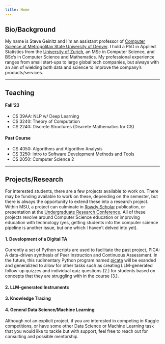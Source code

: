 ```yaml
---
title: Home
---
```


## Bio/Background
My name is Steve Geinitz and I’m an assistant professor of [Computer Science at Metropolitan State University of Denver](https://www.msudenver.edu/computer-sciences/). I hold a PhD in Applied Statistics from the [University of Zurich](https://www.uzh.ch/en.html), an MSc in Computer Science, and BSc’s in Computer Science and Mathematics. My professional experience ranges from small start-ups to large global tech companies, but always with an aim of wielding both data and science to improve the company’s products/services.

___

## Teaching

#### Fall'23
- CS 39AA: NLP w/ Deep Learning
- CS 3240: Theory of Computation
- CS 2240: Discrete Structures (Discrete Mathematics for CS)
  
#### Past Course
- CS 4050: Algorithms and Algorithm Analysis
- CS 3250: Intro to Software Development Methods and Tools
- CS 2050: Computer Science 2
 


___

## Projects/Research
For interested students, there are a few projects available to work on. There may be funding available to work on these, depending on the semester, but there is always the opportunity to extend these into a research project. Within MSU, a project can culminate in [Rowdy Scholar](https://www.msudenver.edu/rowdy-scholar/) publication, or presentation at the [Undergraduate Research Conference](https://www.msudenver.edu/undergraduate-research-creative-scholarship-program/undergraduate-research-conference/). All of these projects revolve around Computer Science education or improving education with technology (yes, getting students into the computer science pipeline is another issue, but one which I haven’t delved into yet).


#### 1. Development of a Digital TA
Currently a set of Python scripts are used to facilitate the past project, PICA: A data-driven synthesis of Peer Instruction and Continuous Assessment. In the future, this rudimentary Python program named [picata](https://github.com/sgeinitz/picata) will be exanded and generalized to allow for other tasks such as creating LLM-generated follow-up quizzes and individual quiz questions (2.) for students based on concepts that they are struggling with in the course (3.). 

#### 2. LLM-generated Instruments


#### 3. Knowledge Tracing


#### 4. General Data Science/Machine Learning
Although not an explicit project, if you are interested in competing in Kaggle competitions, or have some other Data Science or Machine Learning task that you would like to tackle but with support, feel free to reach out for consulting and possible mentorship. 

